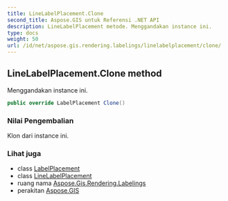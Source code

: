 ```yaml
---
title: LineLabelPlacement.Clone
second_title: Aspose.GIS untuk Referensi .NET API
description: LineLabelPlacement metode. Menggandakan instance ini.
type: docs
weight: 50
url: /id/net/aspose.gis.rendering.labelings/linelabelplacement/clone/
---
```

## LineLabelPlacement.Clone method

Menggandakan instance ini.

```csharp
public override LabelPlacement Clone()
```

### Nilai Pengembalian

Klon dari instance ini.

### Lihat juga

* class [LabelPlacement](../../labelplacement/)
* class [LineLabelPlacement](../)
* ruang nama [Aspose.Gis.Rendering.Labelings](../../linelabelplacement/)
* perakitan [Aspose.GIS](../../../)


